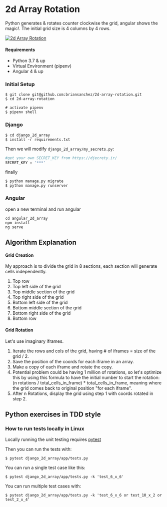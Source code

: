 
# 2d Array Rotation
  Python generates & rotates counter clockwise the grid, angular shows the magic!.
  The initial grid size is 4 columns by 4 rows.
  

[![2d Array Rotation](https://2d-array-rotation.com/static/images/matrix_rotation.jpg)](https://2d-array-rotation.com/)


#### Requirements
- Python 3.7 & up
- Virtual Environment (pipenv)
- Angular 4 & up

### Initial Setup
```
$ git clone git@github.com:briansanchez/2d-array-rotation.git
$ cd 2d-array-rotation

# activate pipenv
$ pipenv shell
```

### Django
```
$ cd django_2d_array
$ install -r requirements.txt
```

Then we will modify `django_2d_array/my_secrets.py`:

```python
#get your own SECRET_KEY from https://djecrety.ir/
SECRET_KEY = '***'  
```
finally

```
$ python manage.py migrate
$ python manage.py runserver
```

### Angular

open a new terminal and run angular

```
cd angular_2d_array
npm install
ng serve
```

## Algorithm Explanation

#### Grid Creation
My approach is to divide the grid in 8 sections, each section will generate cells independently.

1. Top row
2. Top left side of the grid
3. Top middle section of the grid
4. Top right side of the grid
5. Bottom left side of the grid
6. Bottom middle section of the grid
7. Bottom right side of the grid
8. Bottom row

#### Grid Rotation
Let's use imaginary iframes.

1. Iterate the rows and cols of the grid, having # of iframes = size of the grid / 2.
1. Save the position of the coords for each iframe in an array.
2. Make a copy of each iframe and rotate the copy.
3. Potential problem could be having 1 million of rotations, so let's optimize this by using this formula to have the initial number to start the rotation: (n rotations / total_cells_in_frame) * total_cells_in_frame, meaning where the grid comes back to original position "for each iframe".
4. After n Rotations, display the grid using step 1 with coords rotated in step 2.


## Python exercises in TDD style

### How to run tests locally in Linux
Locally running the unit testing requires [pytest](http://pytest.org)

Then you can run the tests with:
```
$ pytest django_2d_array/app/tests.py
```

You can run a single test case like this:
```
$ pytest django_2d_array/app/tests.py -k 'test_6_x_6'
```

You can run multiple test cases with:
```
$ pytest django_2d_array/app/tests.py -k 'test_6_x_6 or test_10_x_2 or test_2_x_4'
```
 
